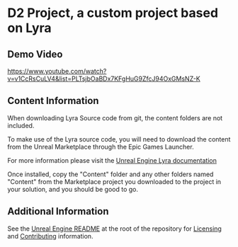 D2 Project, a custom project based on Lyra
===

Demo Video
----
https://www.youtube.com/watch?v=v1CcRsCuLV4&list=PLTsjbOaBDx7KFgHuG9ZfcJ94OxGMsNZ-K

Content Information
----
When downloading Lyra Source code from git, the content folders are not included.

To make use of the Lyra source code, you will need to download the content from the Unreal Marketplace through the Epic Games Launcher.

For more information please visit the [Unreal Engine Lyra documentation](https://docs.unrealengine.com/5.0/en-US/lyra-sample-game-in-unreal-engine/)

Once installed, copy the "Content" folder and any other folders named "Content" from the Marketplace project you downloaded to the project in your solution, and you should be good to go.


Additional Information
----
See the [Unreal Engine README](../../../README.md) at the root of the repository for [Licensing](../../../README.md#licensing) and [Contributing](../../../README.md#contributions) information.